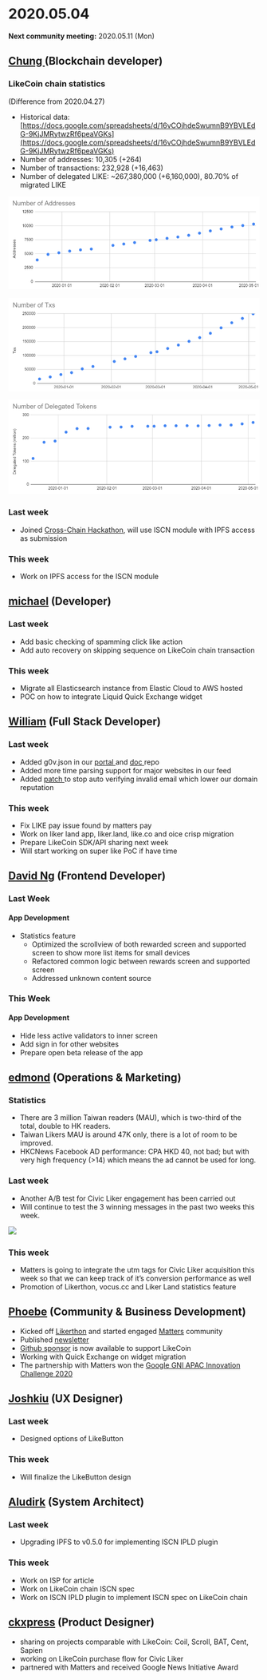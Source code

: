 # 2020.05.04

**Next community meeting:** 2020.05.11 (Mon)

## [Chung ](https://like.co/chungwu)(Blockchain developer)

### LikeCoin chain statistics

(Difference from 2020.04.27)

* Historical data: [https://docs.google.com/spreadsheets/d/16vCOjhdeSwumnB9YBVLEdG-9KjJMRytwzRf6peaVGKs](https://docs.google.com/spreadsheets/d/16vCOjhdeSwumnB9YBVLEdG-9KjJMRytwzRf6peaVGKs)
* Number of addresses: 10,305 (+264)
* Number of transactions: 232,928 (+16,463)
* Number of delegated LIKE: \~267,380,000 (+6,160,000), 80.70% of migrated LIKE

![](<../../../.gitbook/assets/image (6) (1).png>)

![](<../../../.gitbook/assets/image (21).png>)

![](<../../../.gitbook/assets/image (6).png>)

### Last week

* Joined [Cross-Chain Hackathon](https://gitcoin.co/hackathon/cross-chain), will use ISCN module with IPFS access as submission

### This week

* Work on IPFS access for the ISCN module

## [michael](httsp://like.co/michaelcheung) (Developer)

### Last week

* Add basic checking of spamming click like action
* Add auto recovery on skipping sequence on LikeCoin chain transaction

### This week

* Migrate all Elasticsearch instance from Elastic Cloud to AWS hosted
* POC on how to integrate Liquid Quick Exchange widget

## [William](https://like.co/williamchong007) (Full Stack Developer)

### Last week

* Added g0v.json in our [portal ](https://github.com/likecoin/likecoin/blob/master/g0v.json)and [doc ](https://github.com/likecoin/dao/blob/master/g0v.json)repo
* Added more time parsing support for major websites in our feed
* Added [patch ](https://github.com/likecoin/likecoin-api-public/pull/145)to stop auto verifying invalid email which lower our domain reputation

### This week

* Fix LIKE pay issue found by matters pay
* Work on liker land app, liker.land, like.co and oice crisp migration
* Prepare LikeCoin SDK/API sharing next week
* Will start working on super like PoC if have time

## [David Ng](https://github.com/nwingt) (Frontend Developer)

### Last Week

#### App Development

* Statistics feature
  * Optimized the scrollview of both rewarded screen and supported screen to show more list items for small devices
  * Refactored common logic between rewards screen and supported screen
  * Addressed unknown content source

### This Week

#### App Development

* Hide less active validators to inner screen
* Add sign in for other websites
* Prepare open beta release of the app

## [**edmond**](https://like.co/edmondyu) **(Operations & Marketing)**

### **Statistics**

* There are 3 million Taiwan readers (MAU), which is two-third of the total, double to HK readers.
* Taiwan Likers MAU is around 47K only, there is a lot of room to be improved.
* HKCNews Facebook AD performance: CPA HKD 40, not bad; but with very high frequency (>14) which means the ad cannot be used for long. &#x20;

### Last week

* Another A/B test for Civic Liker engagement has been carried out
* Will continue to test the 3 winning messages in the past two weeks this week.

![](https://lh6.googleusercontent.com/c\_5C4tzXkuOgDo7PGPQxKo4N6tB\_0pWHxh3gSq0fB0590P\_nxlE6s9Mk4o0PTNeAPG82vgHJGSaIpjbGo7KfQroEiBwqTFjPCuOfG5k5oDbvnn7PpqC7Oi8HmpKnHHRo1FSYCdvFG1c)

### This week

* Matters is going to integrate the utm tags for Civic Liker acquisition this week so that we can keep track of it’s conversion performance as well
* Promotion of Likerthon, vocus.cc and Liker Land statistics feature



## [Phoebe](https://like.co/phoebe\_fb) (Community & Business Development) <a href="#fbf6" id="fbf6"></a>

* Kicked off [Likerthon](https://github.com/likecoin/likerthon) and started engaged [Matters](https://matters.news/@likecoin/%E8%AE%9A%E5%AE%A2%E6%9D%BE-likerthon-2020-like-coin-%E7%8B%82%E6%83%B3%E6%9B%B2%E5%BE%8C%E7%BA%8C-bafyreiemfrqhcn6cy3gny6ov6rv2lxiccr7cuh2keeyrx5qtja62p545tm) community  &#x20;
* Published [newsletter](https://likecoin.substack.com/p/unleash-your-potential-the-first)
* [Github sponsor](https://github.com/sponsors/likecoin) is now available to support LikeCoin
* Working with Quick Exchange on widget migration&#x20;
* The partnership with Matters won the [Google GNI APAC Innovation Challenge 2020](https://www.blog.google/around-the-globe/google-asia/gni-innovation-challenge-apac/)

## [Joshkiu](https://like.co/joshkiu) (UX Designer)

### Last week

* Designed options of LikeButton

### This week

* Will finalize the LikeButton design

## [Aludirk](https://like.co/aludirk) (System Architect) <a href="#fbf6" id="fbf6"></a>

### Last week

* Upgrading IPFS to v0.5.0 for implementing ISCN IPLD plugin

### This week

* Work on ISP for article
* Work on LikeCoin chain ISCN spec
* Work on ISCN IPLD plugin to implement ISCN spec on LikeCoin chain

## [ckxpress](https://like.co/ckxpress) (Product Designer) <a href="#fbf6" id="fbf6"></a>

* sharing on projects comparable with LikeCoin: Coil, Scroll, BAT, Cent, Sapien
* working on LikeCoin purchase flow for Civic Liker
* partnered with Matters and received Google News Initiative Award
